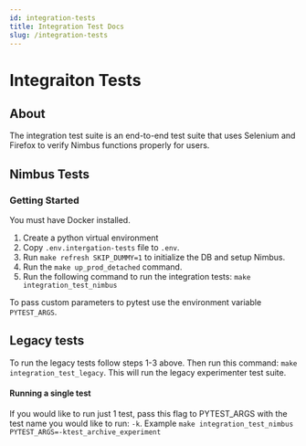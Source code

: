 ```yaml
---
id: integration-tests
title: Integration Test Docs
slug: /integration-tests
---
```


# Integraiton Tests

## About

The integration test suite is an end-to-end test suite that uses Selenium and Firefox to verify Nimbus functions properly for users.

## Nimbus Tests
### Getting Started

You must have Docker installed.

1. Create a python virtual environment
2. Copy `.env.intergation-tests` file to `.env`.
3. Run `make refresh SKIP_DUMMY=1` to initialize the DB and setup Nimbus.
4. Run the `make up_prod_detached` command.
5. Run the following command to run the integration tests: `make integration_test_nimbus`

To pass custom parameters to pytest use the environment variable `PYTEST_ARGS`.

## Legacy tests

To run the legacy tests follow steps 1-3 above. Then run this command: `make integration_test_legacy`. This will run the legacy experimenter test suite.

#### Running a single test

If you would like to run just 1 test, pass this flag to PYTEST_ARGS with the test name you would like to run: `-k`. Example `make integration_test_nimbus PYTEST_ARGS=-ktest_archive_experiment`
